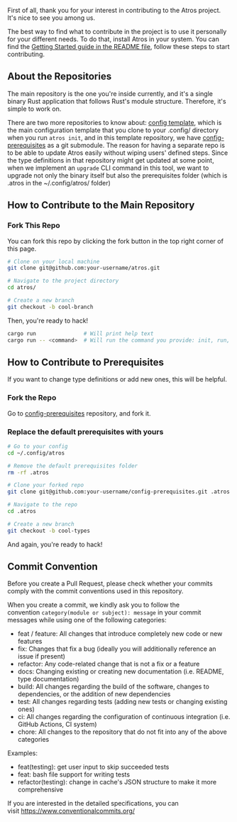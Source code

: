 First of all, thank you for your interest in contributing to the Atros project. It's nice to see you among us.

The best way to find what to contribute in the project is to use it personally for your different needs. To do that, install Atros in your system. You can find the [Getting Started guide in the README file](/README.md#getting-started), follow these steps to start contributing.

## About the Repositories

The main repository is the one you're inside currently, and it's a single binary Rust application that follows Rust's module structure. Therefore, it's simple to work on.

There are two more repositories to know about: [config template](https://github.com/Atros-Automation-Tools/config-template), which is the main configuration template that you clone to your .config/ directory when you run `atros init`, and in this template repository, we have [config-prerequisites](https://github.com/Atros-Automation-Tools/config-prerequisites) as a git submodule. The reason for having a separate repo is to be able to update Atros easily without wiping users' defined steps. Since the type definitions in that repository might get updated at some point, when we implement an `upgrade` CLI command in this tool, we want to upgrade not only the binary itself but also the prerequisites folder (which is .atros in the ~/.config/atros/ folder)

## How to Contribute to the Main Repository

### Fork This Repo

You can fork this repo by clicking the fork button in the top right corner of this page.

```sh
# Clone on your local machine
git clone git@github.com:your-username/atros.git

# Navigate to the project directory
cd atros/

# Create a new branch
git checkout -b cool-branch
```

Then, you're ready to hack!

```sh
cargo run               # Will print help text
cargo run -- <command>  # Will run the command you provide: init, run, help, etc.
```

## How to Contribute to Prerequisites

If you want to change type definitions or add new ones, this will be helpful.

### Fork the Repo

Go to [config-prerequisites](https://github.com/Atros-Automation-Tools/config-prerequisites) repository, and fork it.

### Replace the default prerequisites with yours

```sh
# Go to your config
cd ~/.config/atros

# Remove the default prerequisites folder
rm -rf .atros

# Clone your forked repo
git clone git@github.com:your-username/config-prerequisites.git .atros

# Navigate to the repo
cd .atros

# Create a new branch
git checkout -b cool-types
```

And again, you're ready to hack!

## Commit Convention

Before you create a Pull Request, please check whether your commits comply with the commit conventions used in this repository.

When you create a commit, we kindly ask you to follow the convention `category(module or subject): message` in your commit messages while using one of the following categories:

- feat / feature: All changes that introduce completely new code or new features
- fix: Changes that fix a bug (ideally you will additionally reference an issue if present)
- refactor: Any code-related change that is not a fix or a feature
- docs: Changing existing or creating new documentation (i.e. README, type documentation)
- build: All changes regarding the build of the software, changes to dependencies, or the addition of new dependencies
- test: All changes regarding tests (adding new tests or changing existing ones)
- ci: All changes regarding the configuration of continuous integration (i.e. GitHub Actions, CI system)
- chore: All changes to the repository that do not fit into any of the above categories

Examples:

- feat(testing): get user input to skip succeeded tests
- feat: bash file support for writing tests
- refactor(testing): change in cache's JSON structure to make it more comprehensive

If you are interested in the detailed specifications, you can visit https://www.conventionalcommits.org/
